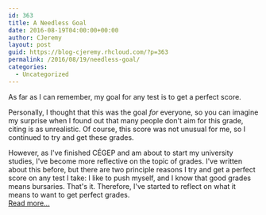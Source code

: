 ```yaml
---
id: 363
title: A Needless Goal
date: 2016-08-19T04:00:00+00:00
author: CJeremy
layout: post
guid: https://blog-cjeremy.rhcloud.com/?p=363
permalink: /2016/08/19/needless-goal/
categories:
  - Uncategorized
---
```

As far as I can remember, my goal for any test is to get a perfect score.

Personally, I thought that this was the goal _for_ everyone, so you can imagine my surprise when I found out that many people don't aim for this grade, citing is as unrealistic. Of course, this score was not unusual for me, so I continued to try and get these grades.

However, as I've finished CÉGEP and am about to start my university studies, I've become more reflective on the topic of grades. I've written about this before, but there are two principle reasons I try and get a perfect score on any test I take: I like to push myself, and I know that good grades means bursaries. That's it. Therefore, I've started to reflect on what it means to want to get perfect grades. <span class="post-teaser-more">&nbsp;<br /><a href="http://blog-cjeremy.rhcloud.com/2016/08/19/needless-goal/" title="Permanent Link: A Needless Goal" rel="bookmark">Read more...</br></span></p>